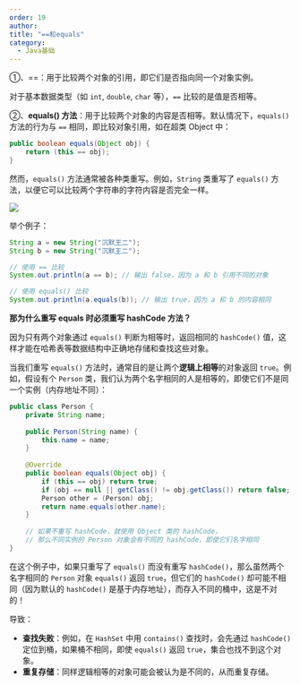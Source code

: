 ```yaml
---
order: 19
author: 
title: "==和equals"
category:
  - Java基础
---
```


①、==：用于比较两个对象的引用，即它们是否指向同一个对象实例。

对于基本数据类型（如 `int`, `double`, `char` 等），`==` 比较的是值是否相等。

②、**equals() 方法**：用于比较两个对象的内容是否相等。默认情况下，`equals()` 方法的行为与 `==` 相同，即比较对象引用，如在超类 Object 中：

```java
public boolean equals(Object obj) {
    return (this == obj);
}
```

然而，`equals()` 方法通常被各种类重写。例如，`String` 类重写了 `equals()` 方法，以便它可以比较两个字符串的字符内容是否完全一样。

![](https://qtp-1324720525.cos.ap-shanghai.myqcloud.com/blog/javase-20240425093626.png)

举个例子：

```java
String a = new String("沉默王二");
String b = new String("沉默王二");

// 使用 == 比较
System.out.println(a == b); // 输出 false，因为 a 和 b 引用不同的对象

// 使用 equals() 比较
System.out.println(a.equals(b)); // 输出 true，因为 a 和 b 的内容相同
```



**那为什么重写 equals 时必须重写 hashCode ⽅法？**

因为只有两个对象通过 `equals()` 判断为相等时，返回相同的 `hashCode()` 值，这样才能在哈希表等数据结构中正确地存储和查找这些对象。

当我们重写 `equals()` 方法时，通常目的是让两个**逻辑上相等**的对象返回 `true`。例如，假设有个 `Person` 类，我们认为两个名字相同的人是相等的，即使它们不是同一个实例（内存地址不同）：

```java
public class Person {
    private String name;
    
    public Person(String name) {
        this.name = name;
    }
    
    @Override
    public boolean equals(Object obj) {
        if (this == obj) return true;
        if (obj == null || getClass() != obj.getClass()) return false;
        Person other = (Person) obj;
        return name.equals(other.name);
    }
    
    // 如果不重写 hashCode，就使用 Object 类的 hashCode，
    // 那么不同实例的 Person 对象会有不同的 hashCode，即使它们名字相同
}
```

在这个例子中，如果只重写了 `equals()` 而没有重写 `hashCode()`，那么虽然两个名字相同的 `Person` 对象 `equals()` 返回 `true`，但它们的 `hashCode()` 却可能不相同（因为默认的 `hashCode()` 是基于内存地址），而存入不同的桶中，这是不对的！

导致：

- **查找失败**：例如，在 `HashSet` 中用 `contains()` 查找时，会先通过 `hashCode()` 定位到桶，如果桶不相同，即使 `equals()` 返回 `true`，集合也找不到这个对象。
- **重复存储**：同样逻辑相等的对象可能会被认为是不同的，从而重复存储。







